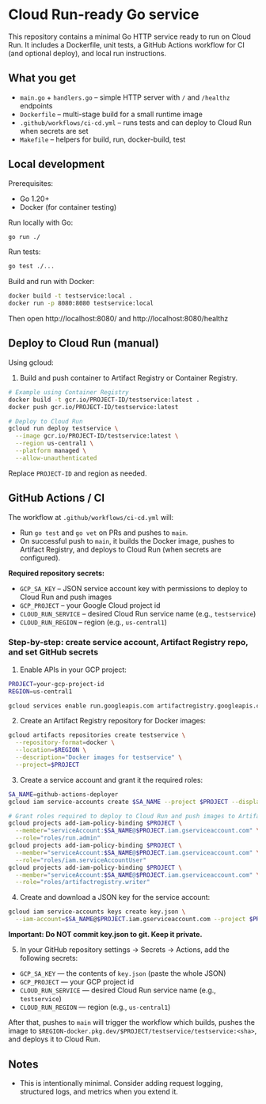 # Cloud Run-ready Go service

This repository contains a minimal Go HTTP service ready to run on Cloud Run. It includes a Dockerfile, unit tests, a GitHub Actions workflow for CI (and optional deploy), and local run instructions.

## What you get
- `main.go` + `handlers.go` – simple HTTP server with `/` and `/healthz` endpoints
- `Dockerfile` – multi-stage build for a small runtime image
- `.github/workflows/ci-cd.yml` – runs tests and can deploy to Cloud Run when secrets are set
- `Makefile` – helpers for build, run, docker-build, test

## Local development

Prerequisites:
- Go 1.20+
- Docker (for container testing)

Run locally with Go:

```bash
go run ./
```

Run tests:

```bash
go test ./...
```

Build and run with Docker:

```bash
docker build -t testservice:local .
docker run -p 8080:8080 testservice:local
```

Then open http://localhost:8080/ and http://localhost:8080/healthz

## Deploy to Cloud Run (manual)

Using gcloud:

1. Build and push container to Artifact Registry or Container Registry.

```bash
# Example using Container Registry
docker build -t gcr.io/PROJECT-ID/testservice:latest .
docker push gcr.io/PROJECT-ID/testservice:latest

# Deploy to Cloud Run
gcloud run deploy testservice \
  --image gcr.io/PROJECT-ID/testservice:latest \
  --region us-central1 \
  --platform managed \
  --allow-unauthenticated
```

Replace `PROJECT-ID` and region as needed.

## GitHub Actions / CI

The workflow at `.github/workflows/ci-cd.yml` will:
- Run `go test` and `go vet` on PRs and pushes to `main`.
- On successful push to `main`, it builds the Docker image, pushes to Artifact Registry, and deploys to Cloud Run (when secrets are configured).

**Required repository secrets:**

- `GCP_SA_KEY` – JSON service account key with permissions to deploy to Cloud Run and push images
- `GCP_PROJECT` – your Google Cloud project id
- `CLOUD_RUN_SERVICE` – desired Cloud Run service name (e.g., `testservice`)
- `CLOUD_RUN_REGION` – region (e.g., `us-central1`)

### Step-by-step: create service account, Artifact Registry repo, and set GitHub secrets

1. Enable APIs in your GCP project:

```bash
PROJECT=your-gcp-project-id
REGION=us-central1

gcloud services enable run.googleapis.com artifactregistry.googleapis.com --project $PROJECT
```

2. Create an Artifact Registry repository for Docker images:

```bash
gcloud artifacts repositories create testservice \
  --repository-format=docker \
  --location=$REGION \
  --description="Docker images for testservice" \
  --project=$PROJECT
```

3. Create a service account and grant it the required roles:

```bash
SA_NAME=github-actions-deployer
gcloud iam service-accounts create $SA_NAME --project $PROJECT --display-name "GH Actions deployer"

# Grant roles required to deploy to Cloud Run and push images to Artifact Registry
gcloud projects add-iam-policy-binding $PROJECT \
  --member="serviceAccount:$SA_NAME@$PROJECT.iam.gserviceaccount.com" \
  --role="roles/run.admin"
gcloud projects add-iam-policy-binding $PROJECT \
  --member="serviceAccount:$SA_NAME@$PROJECT.iam.gserviceaccount.com" \
  --role="roles/iam.serviceAccountUser"
gcloud projects add-iam-policy-binding $PROJECT \
  --member="serviceAccount:$SA_NAME@$PROJECT.iam.gserviceaccount.com" \
  --role="roles/artifactregistry.writer"
```

4. Create and download a JSON key for the service account:

```bash
gcloud iam service-accounts keys create key.json \
  --iam-account=$SA_NAME@$PROJECT.iam.gserviceaccount.com --project $PROJECT
```

**Important: Do NOT commit key.json to git. Keep it private.**

5. In your GitHub repository settings → Secrets → Actions, add the following secrets:

- `GCP_SA_KEY` — the contents of `key.json` (paste the whole JSON)
- `GCP_PROJECT` — your GCP project id
- `CLOUD_RUN_SERVICE` — desired Cloud Run service name (e.g., `testservice`)
- `CLOUD_RUN_REGION` — region (e.g., `us-central1`)

After that, pushes to `main` will trigger the workflow which builds, pushes the image to `$REGION-docker.pkg.dev/$PROJECT/testservice/testservice:<sha>`, and deploys it to Cloud Run.

## Notes
- This is intentionally minimal. Consider adding request logging, structured logs, and metrics when you extend it.
